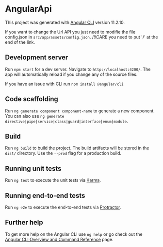 # AngularApi

This project was generated with [Angular CLI](https://github.com/angular/angular-cli) version 11.2.10.

If you want to change the Url API you just need to modifie the file config.json in `src/app/assets/config.json`. /!\CARE you need to put '/' at the end of the link.

## Development server

Run `npm start` for a dev server. Navigate to `http://localhost:4200/`. The app will automatically reload if you change any of the source files.

If you have an issue with CLI run `npm install @angular/cli`

## Code scaffolding

Run `ng generate component component-name` to generate a new component. You can also use `ng generate directive|pipe|service|class|guard|interface|enum|module`.

## Build

Run `ng build` to build the project. The build artifacts will be stored in the `dist/` directory. Use the `--prod` flag for a production build.

## Running unit tests

Run `ng test` to execute the unit tests via [Karma](https://karma-runner.github.io).

## Running end-to-end tests

Run `ng e2e` to execute the end-to-end tests via [Protractor](http://www.protractortest.org/).

## Further help

To get more help on the Angular CLI use `ng help` or go check out the [Angular CLI Overview and Command Reference](https://angular.io/cli) page.

